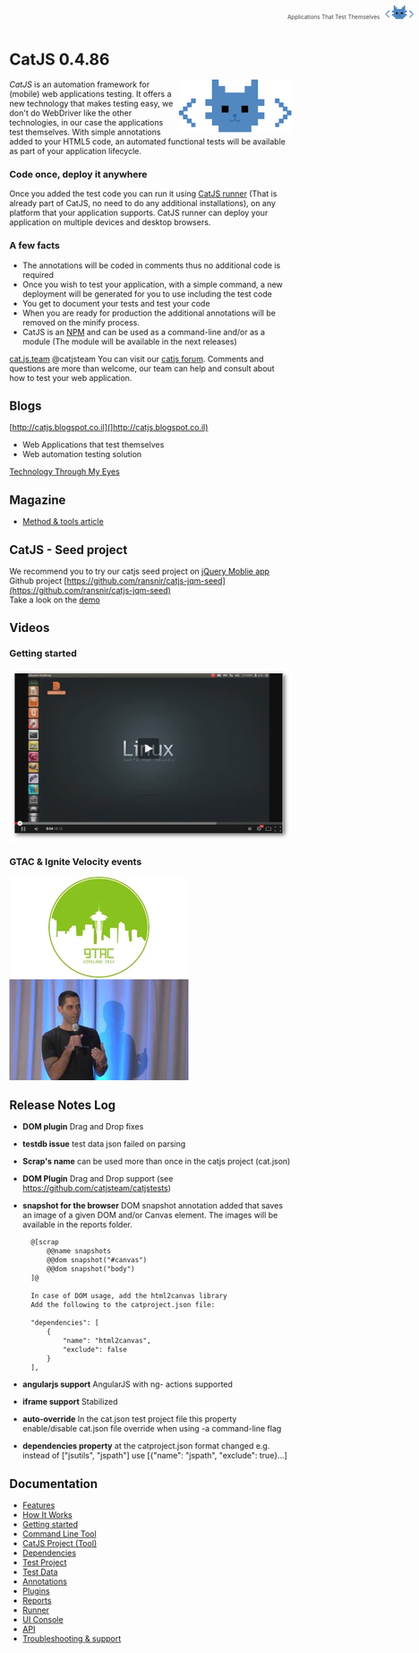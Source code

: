 CatJS 0.4.86
==============

<img align="right" width="201" height="94" src="https://raw.githubusercontent.com/catjsteam/catjs/master/resources/images/Logo48x48-01.png">

*CatJS* is an automation framework for (mobile) web applications testing.
It offers a new technology that makes testing easy, we don't do WebDriver like the other technologies, in our case the applications test themselves.
With simple annotations added to your HTML5 code, an automated functional tests will be available as part of your application lifecycle.

### Code once, deploy it anywhere <br/>

Once you added the test code you can run it using [CatJS runner](https://www.npmjs.org/package/mobilerunner) (That is already part of CatJS, no need to do any additional installations), on any platform that your application supports.
CatJS runner can deploy your application on multiple devices and desktop browsers.

### A few facts

* The annotations will be coded in comments thus no additional code is required
* Once you wish to test your application, with a simple command, a new deployment will be generated for you to use including the test code
* You get to document your tests and test your code
* When you are ready for production the additional annotations will be removed on the minify process.
* CatJS is an [NPM](https://www.npmjs.org/) and can be used as a command-line and/or as a module (The module will be available in the next releases)

[cat.js.team](http://catjsteam.github.io/) @catjsteam
You can visit our [catjs forum](https://groups.google.com/forum/#!forum/catjs). Comments and questions are more than welcome, our team can help and consult about how to test your web application.
  

## Blogs
[http://catjs.blogspot.co.il](]http://catjs.blogspot.co.il)

* Web Applications that test themselves
* Web automation testing solution

[Technology Through My Eyes](http://mobilewebtesting.wordpress.com/2014/06/22/how-to-test-your-mobile-web-application-using-catjs-part-one)

## Magazine

* [Method & tools article](http://www.methodsandtools.com/tools/catjs.php)

## CatJS - Seed project

We recommend you to try our catjs seed project on [jQuery Moblie app](http://jquerymobile.com/)  
Github project [https://github.com/ransnir/catjs-jqm-seed](https://github.com/ransnir/catjs-jqm-seed)  
Take a look on the [demo](http://ransnir.github.io/cat-project/target/catexample/index.html)

## Videos

### Getting started
[![ScreenShot](https://raw.githubusercontent.com/catjsteam/catjs/master/resources/images/catjsyoutube-s.png)](https://t.co/vBgLx9tEFF)  

### GTAC & Ignite Velocity events
[![ScreenShot](https://raw.githubusercontent.com/catjsteam/catjs/master/resources/images/gtac.jpg)](https://www.youtube.com/watch?v=gGdDc5SlBq4) [![ScreenShot](https://raw.githubusercontent.com/catjsteam/catjs/master/resources/images/velocity.jpg)](https://www.youtube.com/watch?v=nRcKAFS-Gyg)

## Release Notes Log

* **DOM plugin** Drag and Drop fixes 
* **testdb issue** test data json failed on parsing  
* **Scrap's name** can be used more than once in the catjs project (cat.json)  
* **DOM Plugin** Drag and Drop support (see https://github.com/catjsteam/catjstests) 
* **snapshot for the browser** DOM snapshot annotation added that saves an image of a given DOM and/or Canvas element. The images will be available in the reports folder.

        @[scrap
            @@name snapshots
            @@dom snapshot("#canvas")
            @@dom snapshot("body")
        ]@

        In case of DOM usage, add the html2canvas library
        Add the following to the catproject.json file:
        
        "dependencies": [
            {
                "name": "html2canvas",
                "exclude": false
            }
        ],

* **angularjs support** AngularJS with ng- actions supported 
* **iframe support** Stabilized
* **auto-override** In the cat.json test project file this property enable/disable cat.json file override when using -a command-line flag
* **dependencies property** at the catproject.json format changed e.g. instead of ["jsutils", "jspath"] use [{"name": "jspath", "exclude": true}...]

## Documentation

* [Features](http://catjsteam.github.io/docs/core/catjs_features.html)
* [How It Works](http://catjsteam.github.io/docs/core/how_it_works.html)
* [Getting started](http://catjsteam.github.io/docs/core/getting_started.html)
* [Command Line Tool](http://catjsteam.github.io/docs/core/cli.html)
* [CatJS Project (Tool)](http://catjsteam.github.io/docs/core/catjs_tool.html)
* [Dependencies](http://catjsteam.github.io/docs/core/dependencies.html)
* [Test Project](http://catjsteam.github.io/docs/core/test_project.html)
* [Test Data](http://catjsteam.github.io/docs/core/test_data.html)
* [Annotations](http://catjsteam.github.io/docs/core/annotations.html)
* [Plugins](http://catjsteam.github.io/docs/core/plugins.html)
* [Reports](http://catjsteam.github.io/docs/core/reports.html)
* [Runner](http://catjsteam.github.io/docs/core/runner.html)
* [UI Console](http://catjsteam.github.io/docs/core/ui_console.html)
* [API](http://catjsteam.github.io/docs/core/api.html)
* [Troubleshooting & support](http://catjsteam.github.io/docs/core/troubleshooting.html)


<br/>
<div style="position: fixed; padding: 10px; top: 0; right:0; width:100%; text-align:right; cursor:pointer;" onclick="window.location.href='http://catjsteam.github.io/docs/user_guide.html'" > <span style="position: relative; right: 10px; top: 10px; padding-top:10px; font-size:10px; color:#444444">Applications That Test Themselves</span> <img align="right" width="50" height="24" src="https://raw.githubusercontent.com/catjsteam/catjs/master/resources/images/Logo48x48-01.png"></div><script> (function(){ for(var els = document.getElementsByTagName ('a'), i = els.length; i--;) { var elt = els[i]; elt.setAttribute("target","_blank"); if (elt.href.lastIndexOf(".md") !== -1) {elt.href = elt.href.split(".md").join(".html") } } })(); </script> 
